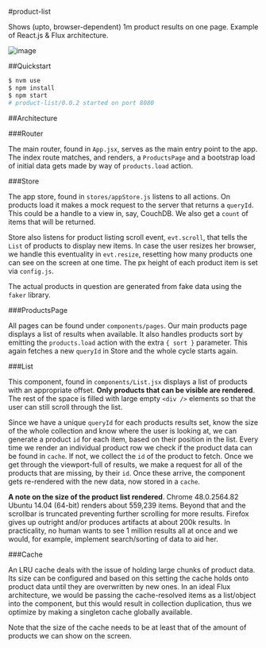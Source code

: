 #product-list

Shows (upto, browser-dependent) 1m product results on one page. Example of React.js & Flux architecture.

![image](https://raw.githubusercontent.com/radekstepan/product-list/master/screenshot.png)

##Quickstart

```bash
$ nvm use
$ npm install
$ npm start
# product-list/0.0.2 started on port 8080
```

##Architecture

###Router

The main router, found in `App.jsx`, serves as the main entry point to the app. The index route matches, and renders, a `ProductsPage` and a bootstrap load of initial data gets made by way of `products.load` action.

###Store

The app store, found in `stores/appStore.js` listens to all actions. On products load it makes a mock request to the server that returns a `queryId`. This could be a handle to a view in, say, CouchDB. We also get a `count` of items that will be returned.

Store also listens for product listing scroll event, `evt.scroll`, that tells the `List` of products to display new items. In case the user resizes her browser, we handle this eventuality in `evt.resize`, resetting how many products one can see on the screen at one time. The px height of each product item is set via `config.js`.

The actual products in question are generated from fake data using the `faker` library.

###ProductsPage

All pages can be found under `components/pages`. Our main products page displays a list of results when available. It also handles products sort by emitting the `products.load` action with the extra `{ sort }` parameter. This again fetches a new `queryId` in Store and the whole cycle starts again.

###List

This component, found in `components/List.jsx` displays a list of products with an appropriate offset. **Only products that can be visible are rendered**. The rest of the space is filled with large empty `<div />` elements so that the user can still scroll through the list.

Since we have a unique `queryId` for each products results set, know the size of the whole collection and know where the user is looking at, we can generate a product `id` for each item, based on their position in the list. Every time we render an individual product row we check if the product data can be found in `cache`. If not, we collect the `id` of the product to fetch. Once we get through the viewport-full of results, we make a request for all of the products that are missing, by their `id`. Once these arrive, the component gets re-rendered with the new data, now stored in a `cache`.

**A note on the size of the product list rendered**. Chrome 48.0.2564.82 Ubuntu 14.04 (64-bit) renders about 559,239 items. Beyond that and the scrollbar is truncated preventing further scrolling for more results. Firefox gives up outright and/or produces artifacts at about 200k results. In practicality, no human wants to see 1 million results all at once and we would, for example, implement search/sorting of data to aid her.

###Cache

An LRU cache deals with the issue of holding large chunks of product data. Its size can be configured and based on this setting the cache holds onto product data until they are overwritten by new ones. In an ideal Flux architecture, we would be passing the cache-resolved items as a list/object into the component, but this would result in collection duplication, thus we optimize by making a singleton cache globally available.

Note that the size of the cache needs to be at least that of the amount of products we can show on the screen.
